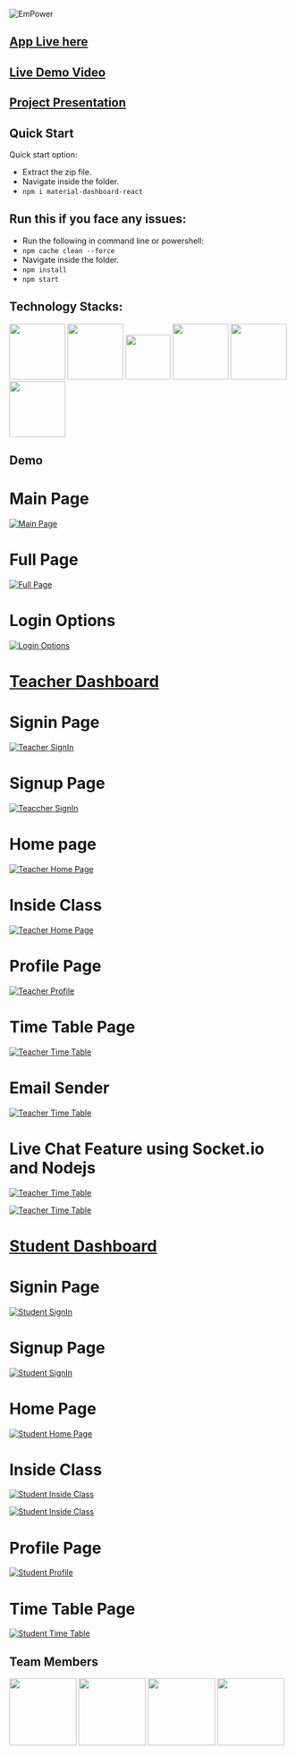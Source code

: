 ![EmPower](https://socialify.git.ci/Tejas1510/EmPower/image?description=1&descriptionEditable=An%20online%20tool%20that%20empowers%20education%20and%20with%20the%20motto%20%22Education%20for%20All%22.&font=Inter&language=1&owner=1&pattern=Charlie%20Brown&stargazers=1&theme=Dark)

## [App Live here](https://mainpageempower.netlify.app/)

## [Live Demo Video](https://youtu.be/T7amNQxGk4E)

## [Project Presentation](https://docs.google.com/presentation/d/1B3r_lfTLOAj1xepkv5J-SL9lHr2_17NJdzv9eWx95j0/edit?usp=sharing)

###

## Quick Start

Quick start option:

- Extract the zip file.
- Navigate inside the folder.
- `npm i material-dashboard-react`

###

## Run this if you face any issues:

- Run the following in command line or powershell:
- `npm cache clean --force `
- Navigate inside the folder.
- `npm install`
- `npm start`

###

## Technology Stacks:

<img src="teachercode/src/assets/github/react.png" width="100" height="100"> <img src="teachercode/src/assets/github/django.png" width="100" height="100"> <img src="teachercode/src/assets/github/html.png" width="80" height="80"> <img src="teachercode/src/assets/github/css.png" width="100" height="100"> <img src="teachercode/src/assets/github/material-ui.png" width="100" height="100"> <img src="teachercode/src/assets/github/bootstrap.png" width="100" height="100">

###

## Demo

# Main Page

[![Main Page](teachercode/src/assets/github/mainpage.png)](https://mainpageempower.netlify.app/)

# Full Page

[![Full Page](teachercode/src/assets/github/fullpage.png)](https://mainpageempower.netlify.app/)

# Login Options

[![Login Options](teachercode/src/assets/github/loginoptions.png)](https://mainpageempower.netlify.app/)

###

# [Teacher Dashboard](https://learnzilla-teacher.netlify.app/)

# Signin Page

[![Teacher SignIn](teachercode/src/assets/github/signin-teacher.png)](https://mainpageempower.netlify.app/)

# Signup Page

[![Teaccher SignIn](teachercode/src/assets/github/signup-teacher.png)](https://mainpageempower.netlify.app/)

# Home page

[![Teacher Home Page](https://github.com/Tejas1510/EmPower/blob/master/teachercode/src/assets/img/maindashboard.png)](https://mainpageempower.netlify.app/)

# Inside Class

[![Teacher Home Page](https://github.com/Tejas1510/EmPower/blob/master/teachercode/src/assets/img/maininclass.png)](https://mainpageempower.netlify.app/)

# Profile Page

[![Teacher Profile](teachercode/src/assets/github/profile-teacher.png)](https://mainpageempower.netlify.app/)

# Time Table Page

[![Teacher Time Table](teachercode/src/assets/github/timetable-teacher.png)](https://mainpageempower.netlify.app/)

# Email Sender 

[![Teacher Time Table](https://github.com/Tejas1510/EmPower/blob/master/teachercode/src/assets/img/emailsender.png)](https://mainpageempower.netlify.app/)

# Live Chat Feature using Socket.io and Nodejs

[![Teacher Time Table](https://github.com/Tejas1510/EmPower/blob/master/teachercode/src/assets/img/chat1.png)](https://mainpageempower.netlify.app/)

[![Teacher Time Table](https://github.com/Tejas1510/EmPower/blob/master/teachercode/src/assets/img/chat2.png)](https://mainpageempower.netlify.app/)

###

# [Student Dashboard](https://learnzilla-student.netlify.app/)

# Signin Page
[![Student SignIn](teachercode/src/assets/github/signin-student.png)](https://mainpageempower.netlify.app/)

# Signup Page

[![Student SignIn](teachercode/src/assets/github/signup-student.png)](https://mainpageempower.netlify.app/)

# Home Page

[![Student Home Page](https://github.com/Tejas1510/EmPower/blob/master/teachercode/src/assets/img/mainstudentdashboard.png)](https://mainpageempower.netlify.app/)

# Inside Class

[![Student Inside Class](https://github.com/Tejas1510/EmPower/blob/master/teachercode/src/assets/img/mainprogress.png)](https://mainpageempower.netlify.app/)

[![Student Inside Class](https://github.com/Tejas1510/EmPower/blob/master/teachercode/src/assets/img/mainattendance.png)](https://mainpageempower.netlify.app/)

# Profile Page

[![Student Profile](teachercode/src/assets/github/profile-student.png)](https://mainpageempower.netlify.app/)

# Time Table Page

[![Student Time Table](teachercode/src/assets/github/timetable-student.png)](https://mainpageempower.netlify.app/)

## Team Members
<img src="teachercode/src/assets/img/tejas.png" width="120" height="120"> <img src="teachercode/src/assets/img/aditya.png" width="120" height="120"> <img src="teachercode/src/assets/img/rishabh.png" width="120" height="120"> <img src="teachercode/src/assets/img/shreyas.png" width="120" height="120">

